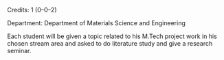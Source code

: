 Credits: 1 (0–0–2)

Department: Department of Materials Science and Engineering

Each student will be given a topic related to his M.Tech project work in his chosen stream area and asked to do literature study and give a research seminar.